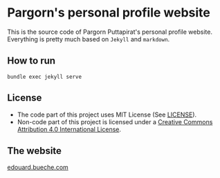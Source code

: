# Pargorn's personal profile website
This is the source code of Pargorn Puttapirat's personal profile website. Everything is pretty much based on `Jekyll` and `markdown`. 

## How to run
```bundle exec jekyll serve```

## License
- The code part of this project uses MIT License (See [LICENSE](LICENSE)). 
- Non-code part of this project is licensed under a [Creative Commons Attribution 4.0 International License](https://creativecommons.org/licenses/by/4.0/). 

## The website
[edouard.bueche.com](https://edouard.bueche.com)
